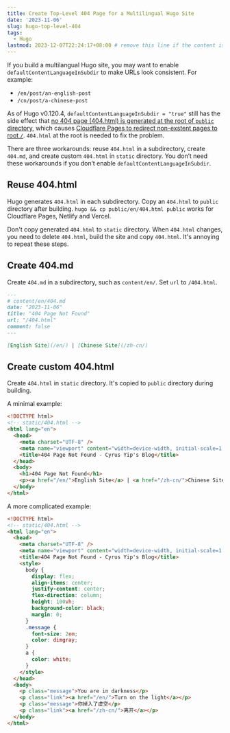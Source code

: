 ```yaml
---
title: Create Top-Level 404 Page for a Multilingual Hugo Site
date: '2023-11-06'
slug: hugo-top-level-404
tags:
  - Hugo
lastmod: 2023-12-07T22:24:17+08:00 # remove this line if the content is actually changed
---
```


If you build a multilangual Hugo site, you may want to enable `defaultContentLanguageInSubdir` to make URLs look consistent. For example:

- `/en/post/an-english-post`
- `/cn/post/a-chinese-post`

As of Hugo v0.120.4, `defaultContentLanguageInSubdir = "true"` still has the side effect that [no 404 page (404.html) is generated at the root of `public` directory](https://github.com/gohugoio/hugo/issues/5161), which causes [Cloudflare Pages to redirect non-exstent pages to root `/`](https://community.cloudflare.com/t/non-existent-page-doesnt-return-an-error-directs-to-root-page/394554). `404.html` at the root is needed to fix the problem.

There are three workarounds: reuse `404.html` in a subdirectory, create `404.md`, and create custom `404.html` in `static` directory. You don’t need these workarounds if you don’t enable `defaultContentLanguageInSubdir`.

## Reuse 404.html

Hugo generates `404.html` in each subdirectory. Copy an `404.html` to `public` directory after building. `hugo && cp public/en/404.html public` works for Cloudflare Pages, Netlify and Vercel.

Don't copy generated `404.html` to `static` directory. When `404.html` changes, you need to delete `404.html`, build the site and copy `404.html`. It's annoying to repeat these steps.

## Create 404.md

Create `404.md` in a subdirectory, such as `content/en/`. Set `url` to `/404.html`.

```markdown
---
# content/en/404.md
date: "2023-11-06"
title: "404 Page Not Found"
url: "/404.html"
comment: false
---

[English Site](/en/) | [Chinese Site](/zh-cn/)
```

## Create custom 404.html

Create `404.html` in `static` directory. It's copied to `public` directory during building.

A minimal example:

```html
<!DOCTYPE html>
<!-- static/404.html -->
<html lang="en">
  <head>
    <meta charset="UTF-8" />
    <meta name="viewport" content="width=device-width, initial-scale=1.0" />
    <title>404 Page Not Found - Cyrus Yip's Blog</title>
  </head>
  <body>
    <h1>404 Page Not Found</h1>
    <p><a href="/en/">English Site</a> | <a href="/zh-cn/">Chinese Site</a></p>
  </body>
</html>
```

A more complicated example:

```html
<!DOCTYPE html>
<!-- static/404.html -->
<html lang="en">
  <head>
    <meta charset="UTF-8" />
    <meta name="viewport" content="width=device-width, initial-scale=1.0" />
    <title>404 Page Not Found - Cyrus Yip's Blog</title>
    <style>
      body {
        display: flex;
        align-items: center;
        justify-content: center;
        flex-direction: column;
        height: 100vh;
        background-color: black;
        margin: 0;
      }
      .message {
        font-size: 2em;
        color: dimgray;
      }
      a {
        color: white;
      }
    </style>
  </head>
  <body>
    <p class="message">You are in darkness</p>
    <p class="link"><a href="/en/">Turn on the light</a></p>
    <p class="message">你掉入了虚空</p>
    <p class="link"><a href="/zh-cn/">离开</a></p>
  </body>
</html>
```
